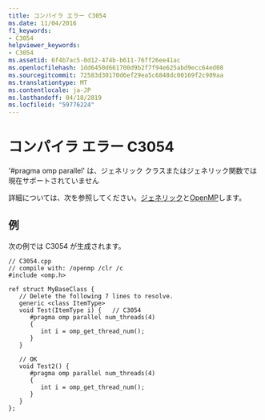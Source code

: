 ```yaml
---
title: コンパイラ エラー C3054
ms.date: 11/04/2016
f1_keywords:
- C3054
helpviewer_keywords:
- C3054
ms.assetid: 6f4b7ac5-0d12-474b-b611-76ff26ee41ac
ms.openlocfilehash: 1dd6450d661700d9b2f7f94e625abd9ecc64ed08
ms.sourcegitcommit: 72583d30170d6ef29ea5c6848dc00169f2c909aa
ms.translationtype: MT
ms.contentlocale: ja-JP
ms.lasthandoff: 04/18/2019
ms.locfileid: "59776224"
---
```

# <a name="compiler-error-c3054"></a>コンパイラ エラー C3054

'#pragma omp parallel' は、ジェネリック クラスまたはジェネリック関数では現在サポートされていません

詳細については、次を参照してください。[ジェネリック](../../extensions/generics-cpp-component-extensions.md)と[OpenMP](../../parallel/openmp/openmp-in-visual-cpp.md)します。

## <a name="example"></a>例

次の例では C3054 が生成されます。

```
// C3054.cpp
// compile with: /openmp /clr /c
#include <omp.h>

ref struct MyBaseClass {
   // Delete the following 7 lines to resolve.
   generic <class ItemType>
   void Test(ItemType i) {   // C3054
      #pragma omp parallel num_threads(4)
      {
         int i = omp_get_thread_num();
      }
   }

   // OK
   void Test2() {
      #pragma omp parallel num_threads(4)
      {
         int i = omp_get_thread_num();
      }
   }
};
```